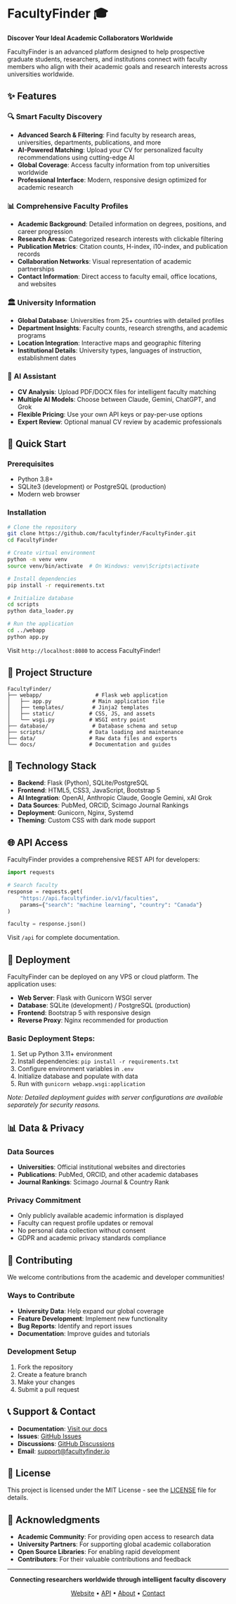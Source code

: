 # FacultyFinder 🎓

**Discover Your Ideal Academic Collaborators Worldwide**

FacultyFinder is an advanced platform designed to help prospective graduate students, researchers, and institutions connect with faculty members who align with their academic goals and research interests across universities worldwide.

## ✨ Features

### 🔍 **Smart Faculty Discovery**
- **Advanced Search & Filtering**: Find faculty by research areas, universities, departments, publications, and more
- **AI-Powered Matching**: Upload your CV for personalized faculty recommendations using cutting-edge AI
- **Global Coverage**: Access faculty information from top universities worldwide
- **Professional Interface**: Modern, responsive design optimized for academic research

### 📊 **Comprehensive Faculty Profiles**
- **Academic Background**: Detailed information on degrees, positions, and career progression
- **Research Areas**: Categorized research interests with clickable filtering
- **Publication Metrics**: Citation counts, H-index, i10-index, and publication records
- **Collaboration Networks**: Visual representation of academic partnerships
- **Contact Information**: Direct access to faculty email, office locations, and websites

### 🏛️ **University Information**
- **Global Database**: Universities from 25+ countries with detailed profiles
- **Department Insights**: Faculty counts, research strengths, and academic programs
- **Location Integration**: Interactive maps and geographic filtering
- **Institutional Details**: University types, languages of instruction, establishment dates

### 🤖 **AI Assistant**
- **CV Analysis**: Upload PDF/DOCX files for intelligent faculty matching
- **Multiple AI Models**: Choose between Claude, Gemini, ChatGPT, and Grok
- **Flexible Pricing**: Use your own API keys or pay-per-use options
- **Expert Review**: Optional manual CV review by academic professionals

## 🚀 Quick Start

### Prerequisites
- Python 3.8+
- SQLite3 (development) or PostgreSQL (production)
- Modern web browser

### Installation

```bash
# Clone the repository
git clone https://github.com/facultyfinder/FacultyFinder.git
cd FacultyFinder

# Create virtual environment
python -m venv venv
source venv/bin/activate  # On Windows: venv\Scripts\activate

# Install dependencies
pip install -r requirements.txt

# Initialize database
cd scripts
python data_loader.py

# Run the application
cd ../webapp
python app.py
```

Visit `http://localhost:8080` to access FacultyFinder!

## 📁 Project Structure

```
FacultyFinder/
├── webapp/                 # Flask web application
│   ├── app.py             # Main application file
│   ├── templates/         # Jinja2 templates
│   ├── static/           # CSS, JS, and assets
│   └── wsgi.py           # WSGI entry point
├── database/              # Database schema and setup
├── scripts/              # Data loading and maintenance
├── data/                 # Raw data files and exports
└── docs/                 # Documentation and guides
```

## 🎨 Technology Stack

- **Backend**: Flask (Python), SQLite/PostgreSQL
- **Frontend**: HTML5, CSS3, JavaScript, Bootstrap 5
- **AI Integration**: OpenAI, Anthropic Claude, Google Gemini, xAI Grok
- **Data Sources**: PubMed, ORCID, Scimago Journal Rankings
- **Deployment**: Gunicorn, Nginx, Systemd
- **Theming**: Custom CSS with dark mode support

## 🌐 API Access

FacultyFinder provides a comprehensive REST API for developers:

```python
import requests

# Search faculty
response = requests.get(
    "https://api.facultyfinder.io/v1/faculties",
    params={"search": "machine learning", "country": "Canada"}
)

faculty = response.json()
```

Visit `/api` for complete documentation.

## 🚀 Deployment

FacultyFinder can be deployed on any VPS or cloud platform. The application uses:

- **Web Server**: Flask with Gunicorn WSGI server
- **Database**: SQLite (development) / PostgreSQL (production)
- **Frontend**: Bootstrap 5 with responsive design
- **Reverse Proxy**: Nginx recommended for production

### Basic Deployment Steps:
1. Set up Python 3.11+ environment
2. Install dependencies: `pip install -r requirements.txt`
3. Configure environment variables in `.env`
4. Initialize database and populate with data
5. Run with `gunicorn webapp.wsgi:application`

*Note: Detailed deployment guides with server configurations are available separately for security reasons.*

## 📊 Data & Privacy

### Data Sources
- **Universities**: Official institutional websites and directories
- **Publications**: PubMed, ORCID, and other academic databases
- **Journal Rankings**: Scimago Journal & Country Rank

### Privacy Commitment
- Only publicly available academic information is displayed
- Faculty can request profile updates or removal
- No personal data collection without consent
- GDPR and academic privacy standards compliance

## 🤝 Contributing

We welcome contributions from the academic and developer communities!

### Ways to Contribute
- **University Data**: Help expand our global coverage
- **Feature Development**: Implement new functionality
- **Bug Reports**: Identify and report issues
- **Documentation**: Improve guides and tutorials

### Development Setup
1. Fork the repository
2. Create a feature branch
3. Make your changes
4. Submit a pull request

## 📞 Support & Contact

- **Documentation**: [Visit our docs](https://facultyfinder.io/docs)
- **Issues**: [GitHub Issues](https://github.com/facultyfinder/FacultyFinder/issues)
- **Discussions**: [GitHub Discussions](https://github.com/facultyfinder/FacultyFinder/discussions)
- **Email**: support@facultyfinder.io

## 📄 License

This project is licensed under the MIT License - see the [LICENSE](LICENSE) file for details.

## 🌟 Acknowledgments

- **Academic Community**: For providing open access to research data
- **University Partners**: For supporting global academic collaboration
- **Open Source Libraries**: For enabling rapid development
- **Contributors**: For their valuable contributions and feedback

---

<div align="center">
<p><strong>Connecting researchers worldwide through intelligent faculty discovery</strong></p>
<p>
  <a href="https://facultyfinder.io">Website</a> •
  <a href="https://facultyfinder.io/api">API</a> •
  <a href="https://facultyfinder.io/about">About</a> •
  <a href="https://facultyfinder.io/contact">Contact</a>
</p>
</div>